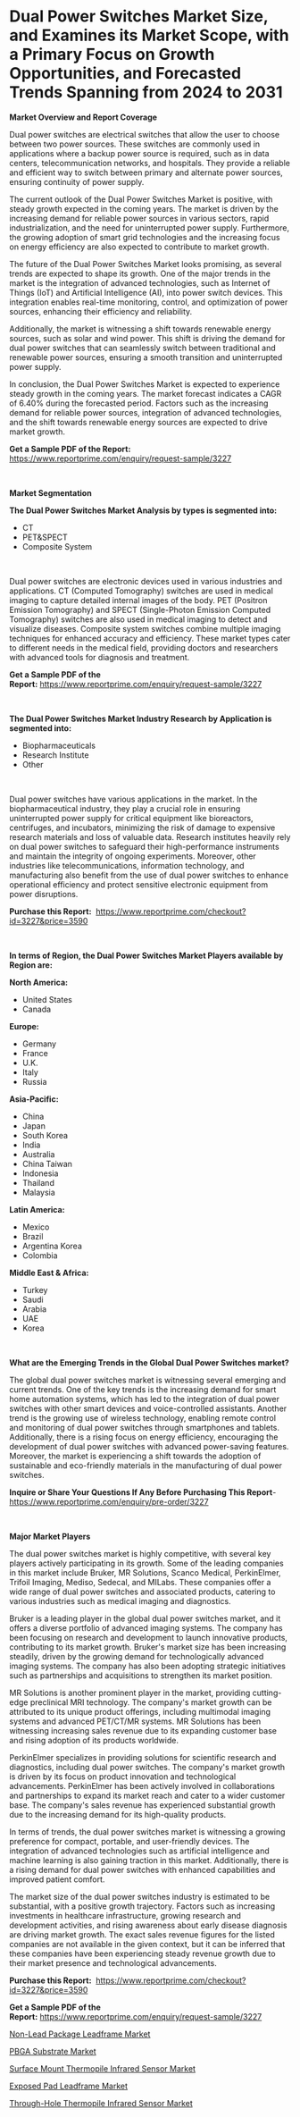 <p><h1>Dual Power Switches Market Size, and Examines its Market Scope, with a Primary Focus on Growth Opportunities, and Forecasted Trends Spanning from 2024 to 2031</h1></p><p><strong>Market Overview and Report Coverage</strong></p>
<p><p>Dual power switches are electrical switches that allow the user to choose between two power sources. These switches are commonly used in applications where a backup power source is required, such as in data centers, telecommunication networks, and hospitals. They provide a reliable and efficient way to switch between primary and alternate power sources, ensuring continuity of power supply.</p><p>The current outlook of the Dual Power Switches Market is positive, with steady growth expected in the coming years. The market is driven by the increasing demand for reliable power sources in various sectors, rapid industrialization, and the need for uninterrupted power supply. Furthermore, the growing adoption of smart grid technologies and the increasing focus on energy efficiency are also expected to contribute to market growth.</p><p>The future of the Dual Power Switches Market looks promising, as several trends are expected to shape its growth. One of the major trends in the market is the integration of advanced technologies, such as Internet of Things (IoT) and Artificial Intelligence (AI), into power switch devices. This integration enables real-time monitoring, control, and optimization of power sources, enhancing their efficiency and reliability.</p><p>Additionally, the market is witnessing a shift towards renewable energy sources, such as solar and wind power. This shift is driving the demand for dual power switches that can seamlessly switch between traditional and renewable power sources, ensuring a smooth transition and uninterrupted power supply.</p><p>In conclusion, the Dual Power Switches Market is expected to experience steady growth in the coming years. The market forecast indicates a CAGR of 6.40% during the forecasted period. Factors such as the increasing demand for reliable power sources, integration of advanced technologies, and the shift towards renewable energy sources are expected to drive market growth.</p></p>
<p><strong>Get a Sample PDF of the Report:</strong> <a href="https://www.reportprime.com/enquiry/request-sample/3227">https://www.reportprime.com/enquiry/request-sample/3227</a></p>
<p>&nbsp;</p>
<p><strong>Market Segmentation</strong></p>
<p><strong>The Dual Power Switches Market Analysis by types is segmented into:</strong></p>
<p><ul><li>CT</li><li>PET&SPECT</li><li>Composite System</li></ul></p>
<p>&nbsp;</p>
<p><p>Dual power switches are electronic devices used in various industries and applications. CT (Computed Tomography) switches are used in medical imaging to capture detailed internal images of the body. PET (Positron Emission Tomography) and SPECT (Single-Photon Emission Computed Tomography) switches are also used in medical imaging to detect and visualize diseases. Composite system switches combine multiple imaging techniques for enhanced accuracy and efficiency. These market types cater to different needs in the medical field, providing doctors and researchers with advanced tools for diagnosis and treatment.</p></p>
<p><strong>Get a Sample PDF of the Report:</strong>&nbsp;<a href="https://www.reportprime.com/enquiry/request-sample/3227">https://www.reportprime.com/enquiry/request-sample/3227</a></p>
<p>&nbsp;</p>
<p><strong>The Dual Power Switches Market Industry Research by Application is segmented into:</strong></p>
<p><ul><li>Biopharmaceuticals</li><li>Research Institute</li><li>Other</li></ul></p>
<p>&nbsp;</p>
<p><p>Dual power switches have various applications in the market. In the biopharmaceutical industry, they play a crucial role in ensuring uninterrupted power supply for critical equipment like bioreactors, centrifuges, and incubators, minimizing the risk of damage to expensive research materials and loss of valuable data. Research institutes heavily rely on dual power switches to safeguard their high-performance instruments and maintain the integrity of ongoing experiments. Moreover, other industries like telecommunications, information technology, and manufacturing also benefit from the use of dual power switches to enhance operational efficiency and protect sensitive electronic equipment from power disruptions.</p></p>
<p><strong>Purchase this Report:</strong>&nbsp; <a href="https://www.reportprime.com/checkout?id=3227&price=3590">https://www.reportprime.com/checkout?id=3227&price=3590</a></p>
<p>&nbsp;</p>
<p><strong>In terms of Region, the Dual Power Switches Market Players available by Region are:</strong></p>
<p>
    <p> <strong> North America: </strong>
        <ul>
            <li>United States</li>
            <li>Canada</li>
        </ul>
        </p> 
    <p> <strong> Europe: </strong>
        <ul>
            <li>Germany</li>
            <li>France</li>
            <li>U.K.</li>
            <li>Italy</li>
            <li>Russia</li>
        </ul>
        </p> 
    <p> <strong> Asia-Pacific: </strong>
        <ul>
            <li>China</li>
            <li>Japan</li>
            <li>South Korea</li>
            <li>India</li>
            <li>Australia</li>
            <li>China Taiwan</li>
            <li>Indonesia</li>
            <li>Thailand</li>
            <li>Malaysia</li>
        </ul>
        </p> 
    <p> <strong> Latin America: </strong>
        <ul>
            <li>Mexico</li>
            <li>Brazil</li>
            <li>Argentina Korea</li>
            <li>Colombia</li>
        </ul>
        </p> 
    <p> <strong> Middle East & Africa: </strong>
        <ul>
            <li>Turkey</li>
            <li>Saudi</li>
            <li>Arabia</li>
            <li>UAE</li>
            <li>Korea</li>
        </ul>
    </p>
    </p>
<p>&nbsp;</p>
<p><strong>What are the Emerging Trends in the Global Dual Power Switches market?</strong></p>
<p><p>The global dual power switches market is witnessing several emerging and current trends. One of the key trends is the increasing demand for smart home automation systems, which has led to the integration of dual power switches with other smart devices and voice-controlled assistants. Another trend is the growing use of wireless technology, enabling remote control and monitoring of dual power switches through smartphones and tablets. Additionally, there is a rising focus on energy efficiency, encouraging the development of dual power switches with advanced power-saving features. Moreover, the market is experiencing a shift towards the adoption of sustainable and eco-friendly materials in the manufacturing of dual power switches.</p></p>
<p><strong>Inquire or Share Your Questions If Any Before Purchasing This Report</strong>- <a href="https://www.reportprime.com/enquiry/pre-order/3227">https://www.reportprime.com/enquiry/pre-order/3227</a></p>
<p>&nbsp;</p>
<p><strong>Major Market Players</strong></p>
<p><p>The dual power switches market is highly competitive, with several key players actively participating in its growth. Some of the leading companies in this market include Bruker, MR Solutions, Scanco Medical, PerkinElmer, Trifoil Imaging, Mediso, Sedecal, and MILabs. These companies offer a wide range of dual power switches and associated products, catering to various industries such as medical imaging and diagnostics.</p><p>Bruker is a leading player in the global dual power switches market, and it offers a diverse portfolio of advanced imaging systems. The company has been focusing on research and development to launch innovative products, contributing to its market growth. Bruker's market size has been increasing steadily, driven by the growing demand for technologically advanced imaging systems. The company has also been adopting strategic initiatives such as partnerships and acquisitions to strengthen its market position.</p><p>MR Solutions is another prominent player in the market, providing cutting-edge preclinical MRI technology. The company's market growth can be attributed to its unique product offerings, including multimodal imaging systems and advanced PET/CT/MR systems. MR Solutions has been witnessing increasing sales revenue due to its expanding customer base and rising adoption of its products worldwide.</p><p>PerkinElmer specializes in providing solutions for scientific research and diagnostics, including dual power switches. The company's market growth is driven by its focus on product innovation and technological advancements. PerkinElmer has been actively involved in collaborations and partnerships to expand its market reach and cater to a wider customer base. The company's sales revenue has experienced substantial growth due to the increasing demand for its high-quality products.</p><p>In terms of trends, the dual power switches market is witnessing a growing preference for compact, portable, and user-friendly devices. The integration of advanced technologies such as artificial intelligence and machine learning is also gaining traction in this market. Additionally, there is a rising demand for dual power switches with enhanced capabilities and improved patient comfort.</p><p>The market size of the dual power switches industry is estimated to be substantial, with a positive growth trajectory. Factors such as increasing investments in healthcare infrastructure, growing research and development activities, and rising awareness about early disease diagnosis are driving market growth. The exact sales revenue figures for the listed companies are not available in the given context, but it can be inferred that these companies have been experiencing steady revenue growth due to their market presence and technological advancements.</p></p>
<p><strong>Purchase this Report:</strong>&nbsp;&nbsp;<a href="https://www.reportprime.com/checkout?id=3227&price=3590">https://www.reportprime.com/checkout?id=3227&price=3590</a></p>
<p></p>
<p><strong>Get a Sample PDF of the Report:</strong>&nbsp;<a href="https://www.reportprime.com/enquiry/request-sample/3227">https://www.reportprime.com/enquiry/request-sample/3227</a></p>
<p><p><a href="https://github.com/aashishrp/Market-Research-Report-List-1/blob/main/non-lead-package-leadframe-market.md">Non-Lead Package Leadframe Market</a></p><p><a href="https://github.com/rahu1506/Market-Research-Report-List-2/blob/main/pbga-substrate-market.md">PBGA Substrate Market</a></p><p><a href="https://github.com/rahu1505/Market-Research-Report-List-2/blob/main/surface-mount-thermopile-infrared-sensor-market.md">Surface Mount Thermopile Infrared Sensor Market</a></p><p><a href="https://github.com/aashishrp02/Market-Research-Report-List-1/blob/main/exposed-pad-leadframe-market.md">Exposed Pad Leadframe Market</a></p><p><a href="https://github.com/rahu1502/Market-Research-Report-List-2/blob/main/through-hole-thermopile-infrared-sensor-market.md">Through-Hole Thermopile Infrared Sensor Market</a></p></p>